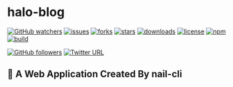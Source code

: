 # halo-blog
[![GitHub watchers](https://img.shields.io/github/watchers/OwlAford/halo-blog.svg)](https://github.com/OwlAford/halo-blog)
[![issues](https://img.shields.io/github/issues/OwlAford/halo-blog.svg)](https://github.com/OwlAford/halo-blog)
[![forks](https://img.shields.io/github/forks/OwlAford/halo-blog.svg)](https://github.com/OwlAford/halo-blog)
[![stars](https://img.shields.io/github/stars/OwlAford/halo-blog.svg)](https://github.com/OwlAford/halo-blog)
[![downloads](https://img.shields.io/github/downloads/OwlAford/halo-blog/total.svg)](https://github.com/OwlAford/halo-blog)
[![license](https://img.shields.io/badge/license-MIT-blue.svg)](https://github.com/OwlAford/halo-blog)
[![npm](https://img.shields.io/npm/v/npm.svg)](https://github.com/OwlAford/halo-blog)
[![build](https://www.travis-ci.org/OwlAford/halo-blog.svg?branch=master)](https://github.com/OwlAford/halo-blog)

[![GitHub followers](https://img.shields.io/github/followers/OwlAford.svg?style=social&label=Follow)](https://github.com/OwlAford)
[![Twitter URL](https://img.shields.io/twitter/url/http/shields.io.svg?style=social)](https://twitter.com/Aford79872215)

## 🚀 A Web Application Created By nail-cli

